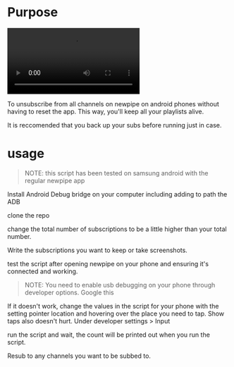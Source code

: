# Purpose

![video of script](./IMG_0040.mov)

To unsubscribe from all channels on newpipe on android phones without having to reset the app. This way, you'll keep all your playlists alive.

It is reccomended that you back up your subs before running just in case.

# usage

> NOTE:
> this script has been tested on samsung android with the regular newpipe app

Install Android Debug bridge on your computer including adding to path the ADB 

clone the repo

change the total number of subscriptions to be a little higher than your total number.

Write the subscriptions you want to keep or take screenshots.

test the script after opening newpipe on your phone and ensuring it's connected and working. 

> NOTE:
> You need to enable usb debugging on your phone through developer options. Google this

If it doesn't work, change the values in the script for your phone with the setting pointer location and hovering over the place you need to tap. Show taps also doesn't hurt. Under developer settings > Input

run the script and wait, the count will be printed out when you run the script.

Resub to any channels you want to be subbed to. 